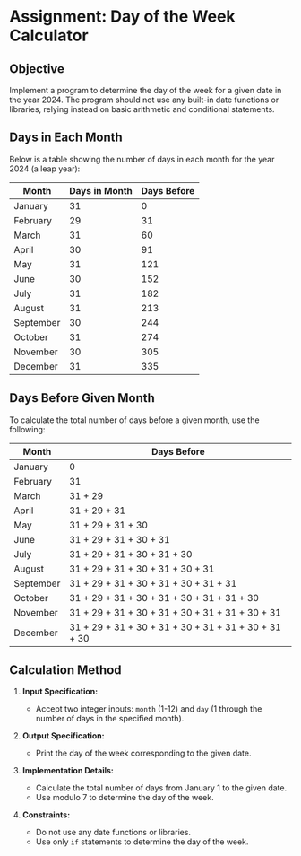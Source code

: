 # Assignment: Day of the Week Calculator

## Objective
Implement a program to determine the day of the week for a given date in the year 2024. The program should not use any built-in date functions or libraries, relying instead on basic arithmetic and conditional statements.

## Days in Each Month

Below is a table showing the number of days in each month for the year 2024 (a leap year):

| Month      | Days in Month | Days Before |
|------------|---------------|---------------|
| January    | 31            | 0            |
| February   | 29            | 31            |
| March      | 31            | 60            |
| April      | 30            | 91            |
| May        | 31            | 121            |
| June       | 30            | 152            |
| July       | 31            | 182            |
| August     | 31            | 213             |
| September  | 30            | 244             |
| October    | 31            | 274            |
| November   | 30            | 305             |
| December   | 31            | 335            |

## Days Before Given Month

To calculate the total number of days before a given month, use the following:

| Month      | Days Before |
|------------|--------------|
| January    | 0            |
| February   | 31           |
| March      | 31 + 29      |
| April      | 31 + 29 + 31 |
| May        | 31 + 29 + 31 + 30 |
| June       | 31 + 29 + 31 + 30 + 31 |
| July       | 31 + 29 + 31 + 30 + 31 + 30 |
| August     | 31 + 29 + 31 + 30 + 31 + 30 + 31 |
| September  | 31 + 29 + 31 + 30 + 31 + 30 + 31 + 31 |
| October    | 31 + 29 + 31 + 30 + 31 + 30 + 31 + 31 + 30 |
| November   | 31 + 29 + 31 + 30 + 31 + 30 + 31 + 31 + 30 + 31 |
| December   | 31 + 29 + 31 + 30 + 31 + 30 + 31 + 31 + 30 + 31 + 30 |

## Calculation Method

1. **Input Specification:**
   - Accept two integer inputs: `month` (1-12) and `day` (1 through the number of days in the specified month).

2. **Output Specification:**
   - Print the day of the week corresponding to the given date.

3. **Implementation Details:**
   - Calculate the total number of days from January 1 to the given date.
   - Use modulo 7 to determine the day of the week.

4. **Constraints:**
   - Do not use any date functions or libraries.
   - Use only `if` statements to determine the day of the week.

